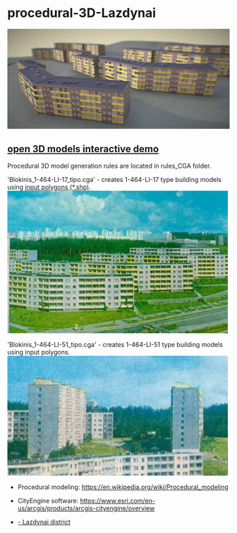 # procedural-3D-Lazdynai

<img src="/images/SketchFab_preview.JPG" width="700"/>
<h2><a href="https://skfb.ly/6v7oA" target="_blank">open 3D models interactive demo</a></h2>

Procedural 3D model generation rules are located in rules_CGA folder. 

'Blokinis_1-464-LI-17_tipo.cga' - creates 1-464-LI-17 type building models using <a href="https://github.com/VePink/procedural-3D-Lazdynai/tree/main/polygons_SHP" target="_blank">input polygons (*.shp)</a>.
<img src="/images/references/type_1-464-LI-17_photo.JPG" width="500"/>

'Blokinis_1-464-LI-51_tipo.cga' - creates 1-464-LI-51 type building models using input polygons.
<img src="/images/references/type_1-464-LI-51_photo.JPG" width="500"/>


- Procedural modeling: https://en.wikipedia.org/wiki/Procedural_modeling

- CityEngine software: https://www.esri.com/en-us/arcgis/products/arcgis-cityengine/overview

- <a href="https://bit.ly/3FTBnhC" target="_blank">- Lazdynai district</a>
